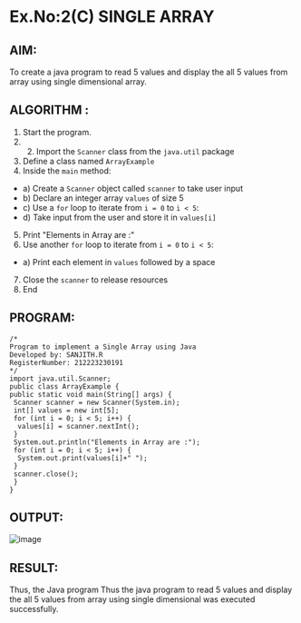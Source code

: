 # Ex.No:2(C)    SINGLE ARRAY

## AIM:
To create a java program to read 5 values and display the all 5 values from array using single dimensional array.

## ALGORITHM :
1.	Start the program.
2.	2.	Import the `Scanner` class from the `java.util` package
3.	Define a class named `ArrayExample`
4.	Inside the `main` method:
-	a) Create a `Scanner` object called `scanner` to take user input
-	b) Declare an integer array `values` of size 5
-	c) Use a `for` loop to iterate from `i = 0` to `i < 5`:
-   d) Take input from the user and store it in `values[i]`
5.	Print "Elements in Array are :"
6.	Use another `for` loop to iterate from `i = 0` to `i < 5`:
-	a) Print each element in `values` followed by a space
7.	Close the `scanner` to release resources
8.	End

## PROGRAM:
 ```
/*
Program to implement a Single Array using Java
Developed by: SANJITH.R
RegisterNumber: 212223230191
*/
import java.util.Scanner;
public class ArrayExample {
 public static void main(String[] args) {
  Scanner scanner = new Scanner(System.in);
  int[] values = new int[5];
  for (int i = 0; i < 5; i++) {
   values[i] = scanner.nextInt();
  }
  System.out.println("Elements in Array are :");
  for (int i = 0; i < 5; i++) {
   System.out.print(values[i]+" ");
  }
  scanner.close();
  }
}

```
## OUTPUT:

![image](https://github.com/user-attachments/assets/82c530da-bc8a-417b-826c-2e067c9a5529)

## RESULT:
Thus, the Java program Thus the java program to read 5 values and display the all 5 values from array using single dimensional  was executed successfully.

